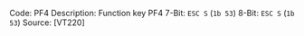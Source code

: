 Code: PF4
Description: Function key PF4
7-Bit: `ESC S` (`1b 53`)
8-Bit: `ESC S` (`1b 53`)
Source: [VT220]
